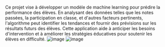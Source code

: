 Ce projet vise à développer un modèle de machine learning pour prédire la performance des élèves. En analysant des données telles que les notes passées, la participation en classe, et d'autres facteurs pertinents, l'algorithme peut identifier les tendances et fournir des prévisions sur les résultats futurs des élèves. Cette application aide à anticiper les besoins d'intervention et à améliorer les stratégies éducatives pour soutenir les élèves en difficulté.
![image](https://github.com/TahaManna07/Students-Performance-Prediction/assets/43857744/c27fe240-09de-43ea-a8df-2e55f32da2c4)
![image](https://github.com/TahaManna07/Students-Performance-Prediction/assets/43857744/e7be9190-8070-4919-9f52-819c3b2eeca1)
